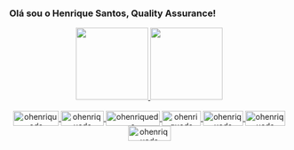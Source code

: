 ### Olá sou o Henrique Santos, Quality Assurance!
<div align="center">
  <a href="https://github.com/ohenriqueds"><img height="130em" src="https://github-readme-stats.vercel.app/api?username=ohenriqueds&show_icons=true&theme=tokyonight&include_all_commits=true&count_private=true"/>
  <img height="130em" src="https://github-readme-stats.vercel.app/api/top-langs/?username=ohenriqueds&layout=compact&langs_count=7&theme=tokyonight"/>
</div>
<div align="center" style="display: inline_block"><br>
<img align="center" alt="ohenriqueds" height="27" width="82" src="https://img.shields.io/badge/HTML5-E34F26?style=for-the-badge&logo=html5&logoColor=white">
<img align="center" alt="ohenriqueds" height="27" width="77" src="https://img.shields.io/badge/CSS3-1572B6?style=for-the-badge&logo=css3&logoColor=white">
<img align="center" alt="ohenriqueds" height="27" width="97" src="https://img.shields.io/badge/JavaScript-323330?style=for-the-badge&logo=javascript&logoColor=F7DF1E">
<!--<img align="center" alt="ohenriqueds" height="27" width="82" src="https://img.shields.io/badge/Vue.js-35495E?style=for-the-badge&logo=vue.js&logoColor=4FC08D">-->
<img align="center" alt="ohenriqueds" height="27" width="70" src="https://img.shields.io/badge/PHP-777BB4?style=for-the-badge&logo=php&logoColor=white">
<img align="center" alt="ohenriqueds" height="27" width="72" src="https://img.shields.io/badge/GIT-E44C30?style=for-the-badge&logo=git&logoColor=white">
<img align="center" alt="ohenriqueds" height="27" width="72" src="https://img.shields.io/badge/Jira-0052CC?style=for-the-badge&logo=Jira&logoColor=white">
<img align="center" alt="ohenriqueds" height="27" width="77" src="https://img.shields.io/badge/MySQL-005C84?style=for-the-badge&logo=mysql&logoColor=white">
</div>
